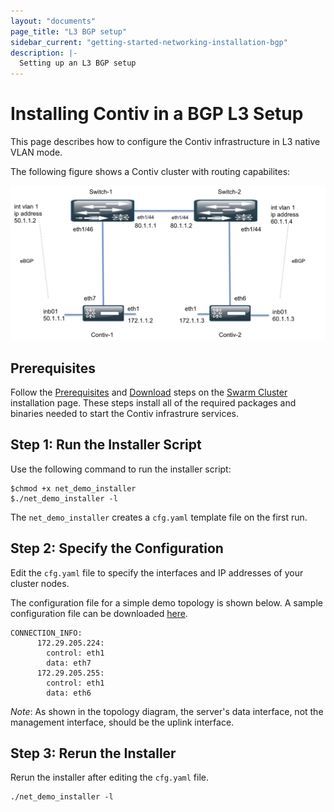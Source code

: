 ```yaml
---
layout: "documents"
page_title: "L3 BGP setup"
sidebar_current: "getting-started-networking-installation-bgp"
description: |-
  Setting up an L3 BGP setup
---
```


# Installing Contiv in a BGP L3 Setup

This page describes how to configure the Contiv infrastructure in L3 native VLAN mode.

The following figure shows a Contiv cluster with routing capabilites:

![bgp](bgp_arch.png)

## Prerequisites

Follow the [Prerequisites](install-swarm.html#Prerequisites) and [Download](install-swarm.html#Download)
steps on the [Swarm Cluster](install-swarm.html) installation page. 
These steps install all of the required packages and binaries needed to start the Contiv infrastrure services. 

## Step 1: Run the Installer Script
Use the following command to run the installer script:

```
$chmod +x net_demo_installer
$./net_demo_installer -l
```
The `net_demo_installer` creates a `cfg.yaml` template file on the first run.

## Step 2: Specify the Configuration
Edit the `cfg.yaml` file to specify the interfaces and IP addresses of your cluster nodes.

The configuration file for a simple demo topology is shown below. A sample configuration file can be 
downloaded [here](extras/sample_cfg.yml).

```
CONNECTION_INFO:
      172.29.205.224:
        control: eth1
        data: eth7
      172.29.205.255:
        control: eth1
        data: eth6
```
*Note*: As shown in the topology diagram, the server's data interface,
not the management interface, should be the uplink interface.

## Step 3: Rerun the Installer
Rerun the installer after editing the `cfg.yaml` file.

```
./net_demo_installer -l
```

